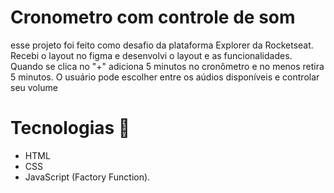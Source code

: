 # Cronometro com controle de som

<p> esse projeto foi feito como desafio da plataforma Explorer da Rocketseat. Recebi o layout no figma e desenvolvi o layout e as funcionalidades.
    Quando se clica no "+" adiciona 5 minutos no cronômetro e no menos retira 5 minutos. O usuário pode escolher entre os aúdios disponíveis e controlar seu volume
</p>

# Tecnologias 🔨

<ul>
  <li> HTML </li>
  <li> CSS </li>
  <li> JavaScript (Factory Function). </li>
</ul>


